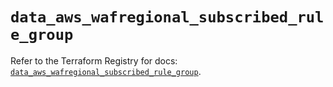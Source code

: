 # `data_aws_wafregional_subscribed_rule_group`

Refer to the Terraform Registry for docs: [`data_aws_wafregional_subscribed_rule_group`](https://registry.terraform.io/providers/hashicorp/aws/6.7.0/docs/data-sources/wafregional_subscribed_rule_group).
